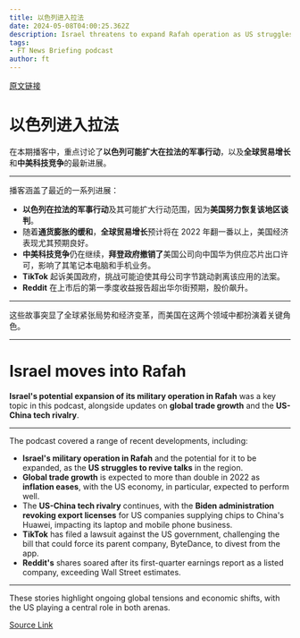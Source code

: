 ```yaml
---
title: 以色列进入拉法
date: 2024-05-08T04:00:25.362Z
description: Israel threatens to expand Rafah operation as US struggles to revive talks
tags: 
- FT News Briefing podcast
author: ft
---
```


[原文链接](https://ft.com/content/34da1339-1b05-4342-82d7-20959b57af34)

# 以色列进入拉法 

在本期播客中，重点讨论了**以色列可能扩大在拉法的军事行动**，以及**全球贸易增长**和**中美科技竞争**的最新进展。

---

播客涵盖了最近的一系列进展：

- **以色列在拉法的军事行动**及其可能扩大行动范围，因为**美国努力恢复该地区谈判**。
- 随着**通货膨胀的缓和**，**全球贸易增长**预计将在 2022 年翻一番以上，美国经济表现尤其预期良好。
- **中美科技竞争**仍在继续，**拜登政府撤销了**美国公司向中国华为供应芯片出口许可，影响了其笔记本电脑和手机业务。
- **TikTok** 起诉美国政府，挑战可能迫使其母公司字节跳动剥离该应用的法案。
- **Reddit** 在上市后的第一季度收益报告超出华尔街预期，股价飙升。

--- 

这些故事突显了全球紧张局势和经济变革，而美国在这两个领域中都扮演着关键角色。

---

# Israel moves into Rafah 

**Israel's potential expansion of its military operation in Rafah** was a key topic in this podcast, alongside updates on **global trade growth** and the **US-China tech rivalry**. 

---

The podcast covered a range of recent developments, including: 

- **Israel's military operation in Rafah** and the potential for it to be expanded, as the **US struggles to revive talks** in the region. 
- **Global trade growth** is expected to more than double in 2022 as **inflation eases**, with the US economy, in particular, expected to perform well. 
- The **US-China tech rivalry** continues, with the **Biden administration revoking export licenses** for US companies supplying chips to China's Huawei, impacting its laptop and mobile phone business. 
- **TikTok** has filed a lawsuit against the US government, challenging the bill that could force its parent company, ByteDance, to divest from the app. 
- **Reddit's** shares soared after its first-quarter earnings report as a listed company, exceeding Wall Street estimates. 

--- 

These stories highlight ongoing global tensions and economic shifts, with the US playing a central role in both arenas.

[Source Link](https://ft.com/content/34da1339-1b05-4342-82d7-20959b57af34)

